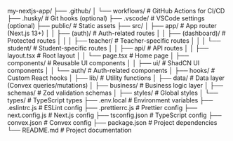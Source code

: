 my-nextjs-app/
├── .github/
│ └── workflows/ # GitHub Actions for CI/CD
├── .husky/ # Git hooks (optional)
├── .vscode/ # VSCode settings (optional)
├── public/ # Static assets
├── src/
│ ├── app/ # App router (Next.js 13+)
│ │ ├── (auth)/ # Auth-related routes
│ │ ├── (dashboard)/ # Protected routes
│ │ │ ├── teacher/ # Teacher-specific routes
│ │ │ └── student/ # Student-specific routes
│ │ ├── api/ # API routes
│ │ ├── layout.tsx # Root layout
│ │ └── page.tsx # Home page
│ ├── components/ # Reusable UI components
│ │ ├── ui/ # ShadCN UI components
│ │ └── auth/ # Auth-related components
│ ├── hooks/ # Custom React hooks
│ ├── lib/ # Utility functions
│ ├── data/ # Data layer (Convex queries/mutations)
│ ├── business/ # Business logic layer
│ ├── schemas/ # Zod validation schemas
│ ├── styles/ # Global styles
│ └── types/ # TypeScript types
├── .env.local # Environment variables
├── .eslintrc.js # ESLint config
├── .prettierrc.js # Prettier config
├── next.config.js # Next.js config
├── tsconfig.json # TypeScript config
├── convex.json # Convex config
├── package.json # Project dependencies
└── README.md # Project documentation
